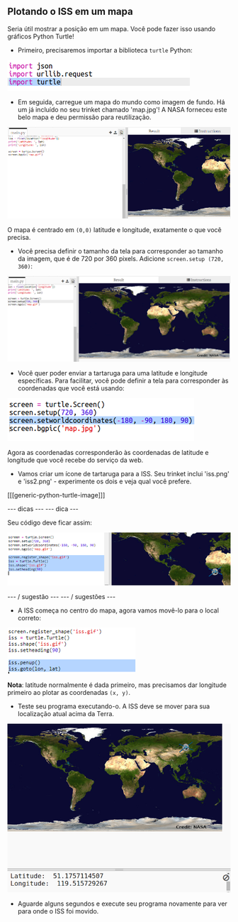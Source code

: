 ## Plotando o ISS em um mapa

Seria útil mostrar a posição em um mapa. Você pode fazer isso usando gráficos Python Turtle!

+ Primeiro, precisaremos importar a biblioteca `turtle` Python:

![captura de tela](images/iss-turtle.png)

+ Em seguida, carregue um mapa do mundo como imagem de fundo. Há um já incluído no seu trinket chamado 'map.jpg'! A NASA forneceu este belo mapa e deu permissão para reutilização. 

![captura de tela](images/iss-map.png)

O mapa é centrado em `(0,0)` latitude e longitude, exatamente o que você precisa.

+ Você precisa definir o tamanho da tela para corresponder ao tamanho da imagem, que é de 720 por 360 pixels. Adicione `screen.setup (720, 360)`:

![captura de tela](images/iss-setup.png)

+ Você quer poder enviar a tartaruga para uma latitude e longitude específicas. Para facilitar, você pode definir a tela para corresponder às coordenadas que você está usando:

![captura de tela](images/iss-world.png)

Agora as coordenadas corresponderão às coordenadas de latitude e longitude que você recebe do serviço da web.

+ Vamos criar um ícone de tartaruga para a ISS. Seu trinket inclui 'iss.png' e 'iss2.png' - experimente os dois e veja qual você prefere. 

[[[generic-python-turtle-image]]]

\--- dicas \--- \--- dica \---

Seu código deve ficar assim:

![captura de tela](images/iss-image.png)

\--- / sugestão \--- \--- / sugestões \---

+ A ISS começa no centro do mapa, agora vamos movê-lo para o local correto:

![captura de tela](images/iss-plot.png)

**Nota**: latitude normalmente é dada primeiro, mas precisamos dar longitude primeiro ao plotar as coordenadas `(x, y)`.

+ Teste seu programa executando-o. A ISS deve se mover para sua localização atual acima da Terra. 

![captura de tela](images/iss-plotted.png)

+ Aguarde alguns segundos e execute seu programa novamente para ver para onde o ISS foi movido.